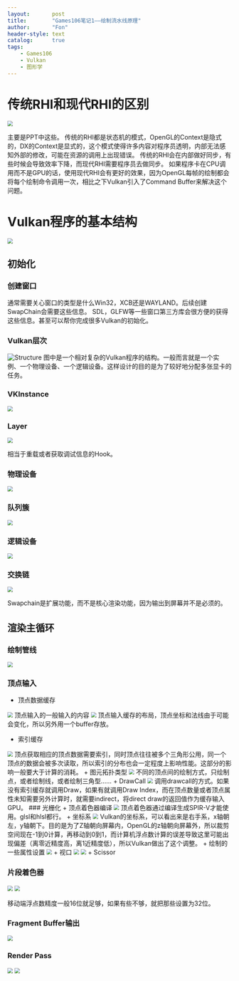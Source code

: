 ```yaml
---
layout:       post
title:        "Games106笔记1——绘制流水线原理"
author:       "Fon"
header-style: text
catalog:      true
tags:
    - Games106
    - Vulkan
    - 图形学
---
```

# 传统RHI和现代RHI的区别
<img src="../img/Pics-Games106/Differ.png" style="zoom:75%" />

主要是PPT中这些。
传统的RHI都是状态机的模式，OpenGL的Context是隐式的，DX的Context是显式的，这个模式使得许多内容对程序员透明，内部无法感知外部的修改，可能在资源的调用上出现错误。
传统的RHI会在内部做好同步，有些时候会导致效率下降，而现代RHI需要程序员去做同步。
如果程序卡在CPU调用而不是GPU的话，使用现代RHI会有更好的效果，因为OpenGL每帧的绘制都会将每个绘制命令调用一次，相比之下Vulkan引入了Command Buffer来解决这个问题。

# Vulkan程序的基本结构
<img src="../img/Pics-Games106/Pipeline.png" style="zoom:75%" />

## 初始化
### 创建窗口
通常需要关心窗口的类型是什么Win32，XCB还是WAYLAND。后续创建SwapChain会需要这些信息。
SDL，GLFW等一些窗口第三方库会很方便的获得这些信息。甚至可以帮你完成很多Vulkan的初始化。
### Vulkan层次
![Structure](../img/Pics-Games106/Layers.png)
图中是一个相对复杂的Vulkan程序的结构。一般而言就是一个实例、一个物理设备、一个逻辑设备。这样设计的目的是为了较好地分配多张显卡的任务。

### VKInstance
<img src="../img/Pics-Games106/VKInstance.png" style="zoom:75%" />

### Layer
<img src="../img/Pics-Games106/Layer.png" style="zoom:75%" />

相当于重载或者获取调试信息的Hook。

### 物理设备
<img src="../img/Pics-Games106/PhysicalDevice.png" style="zoom:75%" />

### 队列簇
<img src="../img/Pics-Games106/QueueFamily.png" style="zoom:75%" />

### 逻辑设备
<img src="../img/Pics-Games106/LogicDevice.png" style="zoom:75%" />

### 交换链
<img src="../img/Pics-Games106/SwapChain.png" style="zoom:75%" />

Swapchain是扩展功能，而不是核心渲染功能，因为输出到屏幕并不是必须的。

## 渲染主循环
### 绘制管线
<img src="../img/Pics-Games106/RenderingPipline.png" style="zoom:75%" />

### 顶点输入

+ 顶点数据缓存
<img src="../img/Pics-Games106/InputAssembly.png" style="zoom:75%" />
顶点输入的一般输入的内容
<img src="../img/Pics-Games106/VertexFormat.png" style="zoom:75%" />
顶点输入缓存的布局，顶点坐标和法线由于可能会变化，所以另外用一个buffer存放。

+ 索引缓存
<img src="../img/Pics-Games106/VertexIndex.png" style="zoom:75%" />
顶点获取相应的顶点数据需要索引，同时顶点往往被多个三角形公用，同一个顶点的数据会被多次读取，所以索引的分布也会一定程度上影响性能。这部分的影响一般要大于计算的消耗。
+ 图元拓扑类型
<img src="../img/Pics-Games106/PrimitiveType.png" style="zoom:75%" />
不同的顶点间的绘制方式，只绘制点，或者绘制线，或者绘制三角型……
+ DrawCall
<img src="../img/Pics-Games106/DrawCall.png" style="zoom:75%" />
调用drawcall的方式。如果没有索引缓存就调用Draw，如果有就调用Draw Index，而在顶点数量或者顶点属性未知需要另外计算时，就需要indirect，将direct draw的返回值作为缓存输入GPU。
### 光栅化
+ 顶点着色器编译
  <img src="../img/Pics-Games106/Compiler.png" style="zoom:75%" />
  顶点着色器通过编译生成SPIR-V才能使用。glsl和hlsl都行。
+ 坐标系
  <img src="../img/Pics-Games106/Coordinate.png" style="zoom:75%" />
  Vulkan的坐标系，可以看出来是右手系，x轴朝左，y轴朝下。目的是为了Z轴朝向屏幕内，OpenGL的z轴朝向屏幕外，所以裁剪空间现在-1到0计算，再移动到0到1，而计算机浮点数计算的误差导致这里可能出现偏差（离零近精度高，离1近精度低），所以Vulkan做出了这个调整。
+ 绘制的一些属性设置
  <img src="../img/Pics-Games106/States.png" style="zoom:75%" />
+ 视口
  <img src="../img/Pics-Games106/ViewPort.png" style="zoom:75%" />
  <img src="../img/Pics-Games106/ViewPort2.png" style="zoom:75%" />
+ Scissor

 

### 片段着色器

<img src="../img/Pics-Games106/Scissor.png" style="zoom:75%" />



<img src="../img/Pics-Games106/FragmentShader.png" style="zoom:75%" />

移动端浮点数精度一般16位就足够，如果有些不够，就把那些设置为32位。

### Fragment Buffer输出
<img src="../img/Pics-Games106/FragmentBuffer.png" style="zoom:75%" />

### Render Pass
<img src="../img/Pics-Games106/RenderPipeline.png" Style="zoom:75%" />

<img src="../img/Pics-Games106/RenderPass.png" style="zoom:75%" />

